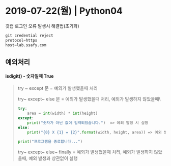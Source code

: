 # 2019-07-22(월) | Python04

깃랩 로그인 오류 발생시 해결법(초기화)

``` python
git credential reject
protocol=https
host=lab.ssafy.com
```

## 예외처리

#### isdigit()  - 숫자일때 True 

> try ~ except 문 = 예외가 발생했을때 처리
>
> try~ except~ else 문 = 예외가 발생했을때 처리, 예외가 발생하지 않았을때\
>
> ``` python
> try:
>     area = int(width) * int(height)
> except:
>     print("숫자가 아닌 값이 입력되었습니다.")  => 예외 발생 시 실행
> else:
>     print("{0} X {1} = {2}".format(width, height, area)) => 예외 발생x 경우
>  
> print("프로그램을 종료합니다...")
> ```
>
> 
>
> try~ except~ else~ finally = 예외가 발생했을때 처리, 예외가 발생하지 않았을때, 예외 발생과 상관없이 실행

